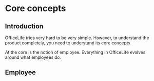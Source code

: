 # Core concepts

## Introduction

OfficeLife tries very hard to be very simple. However, to understand the product completely, you need to understand its core concepts.

At the core is the notion of employee. Everything in OfficeLife evolves around what employees do.

## Employee